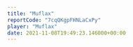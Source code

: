 ```yaml
---
title: "Muflax"
reportCode: "7cqQKgpFHNLaCxPy"
player: "Muflax"
date: 2021-11-08T19:49:23.146000+00:00
---
```

